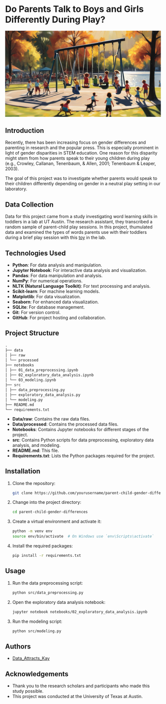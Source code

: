 # Do Parents Talk to Boys and Girls Differently During Play?

![Banner](Images.png)


## Introduction

Recently, there has been increasing focus on gender differences and parenting in research and the popular press. This is especially prominent in light of gender disparities in STEM education. One reason for this disparity might stem from how parents speak to their young children during play (e.g., Crowley, Callanan, Tenenbaum, & Allen, 2001; Tenenbaum & Leaper, 2003).

The goal of this project was to investigate whether parents would speak to their children differently depending on gender in a neutral play setting in our laboratory.

## Data Collection

Data for this project came from a study investigating word learning skills in toddlers in a lab at UT Austin. The research assistant, they transcribed a random sample of parent-child play sessions. In this project, thumulated data and examined the types of words parents use with their toddlers during a brief play session with this [toy](https://www.melissaanddoug.com/products/bug-catching-magnetic-puzzle-game?gclid=EAIaIQobChMIxZTwxMqf2QIVW57ACh1mvgIKEAQYAyABEgLZD_D_BwE&product_id=ae0f052115fca3351fc50a1fa59a6392&utm_campaign=PLA_B_Active_Play_Desk&utm_content=a6&utm_medium=shopping&utm_source=google&utm_term=Active_Play_Outdoor) in the lab.

## Technologies Used

- **Python**: For data analysis and manipulation.
- **Jupyter Notebook**: For interactive data analysis and visualization.
- **Pandas**: For data manipulation and analysis.
- **NumPy**: For numerical operations.
- **NLTK (Natural Language Toolkit)**: For text processing and analysis.
- **Scikit-learn**: For machine learning models.
- **Matplotlib**: For data visualization.
- **Seaborn**: For enhanced data visualization.
- **SQLite**: For database management.
- **Git**: For version control.
- **GitHub**: For project hosting and collaboration.

## Project Structure
```
.
├── data
│ ├── raw
│ └── processed
├── notebooks
│ ├── 01_data_preprocessing.ipynb
│ ├── 02_exploratory_data_analysis.ipynb
│ └── 03_modeling.ipynb
├── src
│ ├── data_preprocessing.py
│ ├── exploratory_data_analysis.py
│ └── modeling.py
├── README.md
└── requirements.txt
```



- **Data/raw**: Contains the raw data files.
- **Data/processed**: Contains the processed data files.
- **Notebooks**: Contains Jupyter notebooks for different stages of the project.
- **src**: Contains Python scripts for data preprocessing, exploratory data analysis, and modeling.
- **README.md**: This file.
- **Requirements.txt**: Lists the Python packages required for the project.

## Installation

1. Clone the repository:
    ```bash
    git clone https://github.com/yourusername/parent-child-gender-differences.git
    ```
2. Change into the project directory:
    ```bash
    cd parent-child-gender-differences
    ```
3. Create a virtual environment and activate it:
    ```bash
    python -m venv env
    source env/bin/activate  # On Windows use `env\Scripts\activate`
    ```
4. Install the required packages:
    ```bash
    pip install -r requirements.txt
    ```

## Usage

1. Run the data preprocessing script:
    ```bash
    python src/data_preprocessing.py
    ```
2. Open the exploratory data analysis notebook:
    ```bash
    jupyter notebook notebooks/02_exploratory_data_analysis.ipynb
    ```
3. Run the modeling script:
    ```bash
    python src/modeling.py
    ```

## Authors

- [Data_Attracts_Kay](https://github.com/DataattractsKay)

## Acknowledgements

- Thank you to the research scholars and participants who made this study possible.
- This project was conducted at the University of Texas at Austin.


